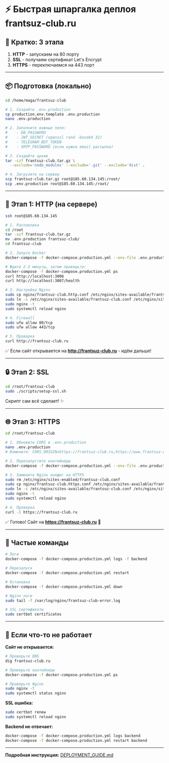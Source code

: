 # ⚡ Быстрая шпаргалка деплоя frantsuz-club.ru

## 🎯 Кратко: 3 этапа

1. **HTTP** - запускаем на 80 порту
2. **SSL** - получаем сертификат Let's Encrypt
3. **HTTPS** - переключаемся на 443 порт

---

## 📦 Подготовка (локально)

```bash
cd /home/maga/frantsuz-club

# 1. Создайте .env.production
cp production.env.template .env.production
nano .env.production

# 2. Заполните важные поля:
#    - DB_PASSWORD
#    - JWT_SECRET (openssl rand -base64 32)
#    - TELEGRAM_BOT_TOKEN
#    - SMTP_PASSWORD (если нужна email рассылка)

# 3. Создайте архив
tar -czf frantsuz-club.tar.gz \
  --exclude='node_modules' --exclude='.git' --exclude='dist' .

# 4. Загрузите на сервер
scp frantsuz-club.tar.gz root@185.60.134.145:/root/
scp .env.production root@185.60.134.145:/root/
```

---

## 🚀 Этап 1: HTTP (на сервере)

```bash
ssh root@185.60.134.145

# 1. Распаковка
cd /root
tar -xzf frantsuz-club.tar.gz
mv .env.production frantsuz-club/
cd frantsuz-club

# 2. Запуск Docker
docker-compose -f docker-compose.production.yml --env-file .env.production up -d --build

# Ждите 2-3 минуты, затем проверьте:
docker-compose -f docker-compose.production.yml ps
curl http://localhost:3006
curl http://localhost:3007/health

# 3. Настройка Nginx
sudo cp nginx/frantsuz-club.http.conf /etc/nginx/sites-available/frantsuz-club.conf
sudo ln -s /etc/nginx/sites-available/frantsuz-club.conf /etc/nginx/sites-enabled/
sudo nginx -t
sudo systemctl reload nginx

# 4. Firewall
sudo ufw allow 80/tcp
sudo ufw allow 443/tcp

# 5. Проверка
curl http://frantsuz-club.ru
```

✅ Если сайт открывается на **http://frantsuz-club.ru** - идём дальше!

---

## 🔒 Этап 2: SSL

```bash
cd /root/frantsuz-club
sudo ./scripts/setup-ssl.sh
```

Скрипт сам всё сделает! ✨

---

## 🌐 Этап 3: HTTPS

```bash
cd /root/frantsuz-club

# 1. Обновите CORS в .env.production
nano .env.production
# Измените: CORS_ORIGIN=https://frantsuz-club.ru,https://www.frantsuz-club.ru

# 2. Перезапустите контейнеры
docker-compose -f docker-compose.production.yml --env-file .env.production restart backend frontend

# 3. Замените Nginx конфиг на HTTPS
sudo rm /etc/nginx/sites-enabled/frantsuz-club.conf
sudo cp nginx/frantsuz-club.https.conf /etc/nginx/sites-available/frantsuz-club.conf
sudo ln -s /etc/nginx/sites-available/frantsuz-club.conf /etc/nginx/sites-enabled/
sudo nginx -t
sudo systemctl reload nginx

# 4. Проверка
curl -I https://frantsuz-club.ru
```

✅ Готово! Сайт на **https://frantsuz-club.ru** 🎉

---

## 🔧 Частые команды

```bash
# Логи
docker-compose -f docker-compose.production.yml logs -f backend

# Перезапуск
docker-compose -f docker-compose.production.yml restart

# Остановка
docker-compose -f docker-compose.production.yml down

# Nginx логи
sudo tail -f /var/log/nginx/frantsuz-club-error.log

# SSL сертификаты
sudo certbot certificates
```

---

## 🚨 Если что-то не работает

**Сайт не открывается:**
```bash
# Проверьте DNS
dig frantsuz-club.ru

# Проверьте контейнеры
docker-compose -f docker-compose.production.yml ps

# Проверьте Nginx
sudo nginx -t
sudo systemctl status nginx
```

**SSL ошибка:**
```bash
sudo certbot renew
sudo systemctl reload nginx
```

**Backend не отвечает:**
```bash
docker-compose -f docker-compose.production.yml logs backend
docker-compose -f docker-compose.production.yml restart backend
```

---

**Подробная инструкция:** [DEPLOYMENT_GUIDE.md](./DEPLOYMENT_GUIDE.md)

